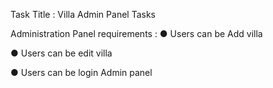 Task Title : Villa Admin Panel Tasks

Administration Panel requirements :
  ● Users can be Add villa
  
  ● Users can be edit villa
  
  ● Users can be login Admin panel

